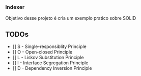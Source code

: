 ### Indexer

Objetivo desse projeto é cria um exemplo pratico sobre SOLID

## TODOs

- [] S - Single-responsiblity Principle
- [] O - Open-closed Principle
- [] L - Liskov Substitution Principle
- [] I - Interface Segregation Principle
- [] D - Dependency Inversion Principle


